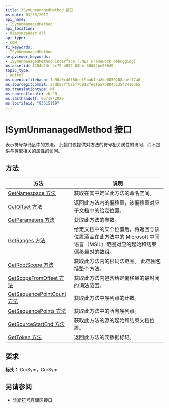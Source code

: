 ```yaml
---
title: ISymUnmanagedMethod 接口
ms.date: 03/30/2017
api_name:
- ISymUnmanagedMethod
api_location:
- diasymreader.dll
api_type:
- COM
f1_keywords:
- ISymUnmanagedMethod
helpviewer_keywords:
- ISymUnmanagedMethod interface [.NET Framework debugging]
ms.assetid: f204d74c-cc79-4092-83bb-60654be95649
topic_type:
- apiref
ms.openlocfilehash: 7a98a0c40f68cef9bab1ea2de0850208aaef77a0
ms.sourcegitcommit: 27db07ffb26f76912feefba7b884313547410db5
ms.translationtype: MT
ms.contentlocale: zh-CN
ms.lasthandoff: 05/19/2020
ms.locfileid: "83615119"
---
```

# <a name="isymunmanagedmethod-interface"></a>ISymUnmanagedMethod 接口
表示符号存储区中的方法。 此接口仅提供对方法的符号相关属性的访问，而不提供与类型相关的属性的访问。  
  
## <a name="methods"></a>方法  
  
|方法|说明|  
|------------|-----------------|  
|[GetNamespace 方法](isymunmanagedmethod-getnamespace-method.md)|获取在其中定义此方法的命名空间。|  
|[GetOffset 方法](isymunmanagedmethod-getoffset-method.md)|返回此方法内的偏移量，该偏移量对应于文档中的给定位置。|  
|[GetParameters 方法](isymunmanagedmethod-getparameters-method.md)|获取此方法的参数。|  
|[GetRanges 方法](isymunmanagedmethod-getranges-method.md)|给定文档中的某个位置后，将返回与该位置涵盖在此方法中的 Microsoft 中间语言（MSIL）范围对应的起始和结束偏移量对的数组。|  
|[GetRootScope 方法](isymunmanagedmethod-getrootscope-method.md)|获取此方法内的根词法范围。 此范围包括整个方法。|  
|[GetScopeFromOffset 方法](isymunmanagedmethod-getscopefromoffset-method.md)|获取此方法内包含给定偏移量的最封闭的词法范围。|  
|[GetSequencePointCount 方法](isymunmanagedmethod-getsequencepointcount-method.md)|获取此方法中序列点的计数。|  
|[GetSequencePoints 方法](isymunmanagedmethod-getsequencepoints-method.md)|获取此方法中的所有序列点。|  
|[GetSourceStartEnd 方法](isymunmanagedmethod-getsourcestartend-method.md)|获取此方法的源的起始和结束文档位置。|  
|[GetToken 方法](isymunmanagedmethod-gettoken-method.md)|返回此方法的元数据标记。|  
  
## <a name="requirements"></a>要求  
 **标头：** CorSym，CorSym  
  
## <a name="see-also"></a>另请参阅

- [诊断符号存储区接口](diagnostics-symbol-store-interfaces.md)
